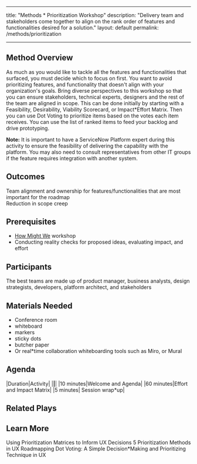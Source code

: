 ***

title: "Methods * Prioritization Workshop"
description: "Delivery team and stakeholders come together to align on the rank order of features and functionalities desired for a solution."
layout: default
permalink: /methods/prioritization
***

## Method Overview
 As much as you would like to tackle all the features and functionalities that surfaced, you must decide which to focus on first. You want to avoid prioritizing features, and functionality that doesn't align with your organization's goals. Bring diverse perspectives to this workshop so that you can ensure stakeholders, technical experts, designers and the rest of the team are aligned in scope. This can be done initially by starting with a Feasibility, Desirability, Viability Scorecard, or Impact*Effort Matrix. Then you can use Dot Voting to prioritize items based on the votes each item receives. You can use the list of ranked items to feed your backlog and drive prototyping.


**Note:** It is important to have a ServiceNow Platform expert during this activity to ensure the feasibility of delivering the capability with the platform. You may also need to consult representatives from other IT groups if the feature requires integration with another system. 

## Outcomes
Team alignment and ownership for features/functionalities that are most important for the roadmap  
Reduction in scope creep

## Prerequisites
* [How Might We](./how*might*we) workshop
* Conducting reality checks for proposed ideas, evaluating impact, and effort

## Participants
The best teams are made up of product manager, business analysts, design strategists, developers, platform architect, and stakeholders

## Materials Needed
* Conference room
* whiteboard
* markers
* sticky dots
* butcher paper
* Or real*time collaboration whiteboarding tools such as Miro, or Mural

## Agenda

|Duration|Activity|
|********|********|
|10 minutes|Welcome and Agenda|
|60 minutes|Effort and Impact Matrix|
|5 minutes|	Session wrap*up|

## Related Plays

## Learn More
Using Prioritization Matrices to Inform UX Decisions
5 Prioritization Methods in UX Roadmapping
Dot Voting: A Simple Decision*Making and Prioritizing Technique in UX

